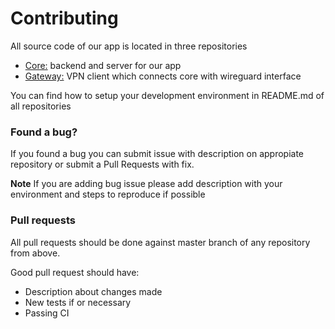 # Contributing

All source code of our app is located in three repositories

* [Core:](https://github.com/DefGuard/defguard) backend and server for our app
* [Gateway:](https://github.com/DefGuard/wireguard-gateway) VPN client which connects core with wireguard interface

You can find how to setup your development environment in README.md of all repositories

### Found a bug?

If you found a bug you can submit issue with description on appropiate repository or submit a Pull Requests with fix.

**Note** If you are adding bug issue please add description with your environment and steps to reproduce if possible

### Pull requests

All pull requests should be done against master branch of any repository from above.

Good pull request should have:

* Description about changes made
* New tests if or necessary
* Passing CI



